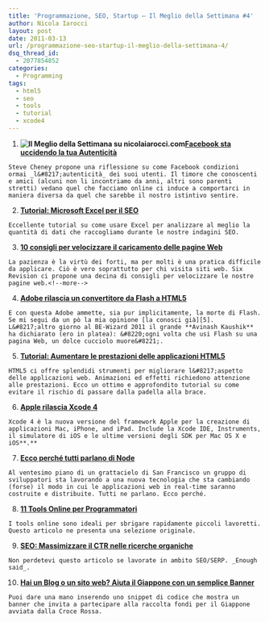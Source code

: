 ```yaml
---
title: 'Programmazione, SEO, Startup – Il Meglio della Settimana #4'
author: Nicola Iarocci
layout: post
date: 2011-03-13
url: /programmazione-seo-startup-il-meglio-della-settimana-4/
dsq_thread_id:
  - 2077854852
categories:
  - Programming
tags:
  - html5
  - seo
  - tools
  - tutorial
  - xcode4
---
```

  1. **<img class="alignright size-full wp-image-1382" title="Il Meglio della Settimana" src="images/best-of-week.png?fit=150%2C149" alt="Il Meglio della Settimana su nicolaiarocci.com" srcset="http://i1.wp.com/nicolaiarocci.com/wp-content/uploads/best-of-week.png?w=150 150w, http://i1.wp.com/nicolaiarocci.com/wp-content/uploads/best-of-week.png?resize=90%2C90 90w" sizes="(max-width: 150px) 100vw, 150px" data-recalc-dims="1" />[Facebook sta uccidendo la tua Autenticità][1]**
  
    Steve Cheney propone una riflessione su come Facebook condizioni ormai _l&#8217;autenticità_ dei suoi utenti. Il timore che conoscenti e amici (alcuni non li incontriamo da anni, altri sono parenti stretti) vedano quel che facciamo online ci induce a comportarci in maniera diversa da quel che sarebbe il nostro istintivo sentire.
  2. [**Tutorial: Microsoft Excel per il SEO**][2]
  
    Eccellente tutorial su come usare Excel per analizzare al meglio la quantità di dati che raccogliamo durante le nostre indagini SEO.
  3. [**10 consigli per velocizzare il caricamento delle pagine Web**][3]
  
    La pazienza è la virtù dei forti, ma per molti è una pratica difficile da applicare. Ciò è vero soprattutto per chi visita siti web. Six Revision ci propone una decina di consigli per velocizzare le nostre pagine web.<!--more-->

  4. [**Adobe rilascia un convertitore da Flash a HTML5**][4]
  
    E con questa Adobe ammette, sia pur implicitamente, la morte di Flash. Se mi segui da un pò la mia opinione [la conosci già][5]. L&#8217;altro giorno al BE-Wizard 2011 il grande **Avinash Kaushik** ha dichiarato (ero in platea): &#8220;ogni volta che usi Flash su una pagina Web, un dolce cucciolo muore&#8221;.
  5. [**Tutorial: Aumentare le prestazioni delle applicazioni HTML5**][6]
  
    HTML5 ci offre splendidi strumenti per migliorare l&#8217;aspetto delle applicazioni web. Animazioni ed effetti richiedono attenzione alle prestazioni. Ecco un ottimo e approfondito tutorial su come evitare il rischio di passare dalla padella alla brace.
  6. **[Apple rilascia Xcode 4][7]**
  
    Xcode 4 è la nuova versione del framework Apple per la creazione di applicazioni Mac, iPhone, and iPad. Include la Xcode IDE, Instruments, il simulatore di iOS e le ultime versioni degli SDK per Mac OS X e iOS**.** 
  7. [**Ecco perché tutti parlano di Node**][8]
  
    Al ventesimo piano di un grattacielo di San Francisco un gruppo di sviluppatori sta lavorando a una nuova tecnologia che sta cambiando (forse) il modo in cui le applicazioni web in real-time saranno costruite e distribuite. Tutti ne parlano. Ecco perché.
  8. [**11 Tools Online per Programmatori**][9]
  
    I tools online sono ideali per sbrigare rapidamente piccoli lavoretti. Questo articolo ne presenta una selezione originale.
  9. [**SEO: Massimizzare il CTR nelle ricerche organiche**][10]
  
    Non perdetevi questo articolo se lavorate in ambito SEO/SERP. _Enough said_.
 10. [**Hai un Blog o un sito web? Aiuta il Giappone con un semplice Banner**][11]
  
    Puoi dare una mano inserendo uno snippet di codice che mostra un banner che invita a partecipare alla raccolta fondi per il Giappone avviata dalla Croce Rossa.

 [1]: http://stevecheney.posterous.com/how-facebook-is-killing-your-authenticity
 [2]: http://www.distilled.co.uk/excel-for-seo/
 [3]: http://sixrevisions.com/web-development/decrease-webpage-load-times/
 [4]: http://www.ibtimes.com/articles/120033/20110308/adobe-flash-html-5-wallaby-ios-iphone-ipad-ipad-2-ios-4-3-chrome-safari-windows-nitro-javascript-dre.htm
 [5]: http://nicolaiarocci.com/flash-adobe-e-una-pessima-idea/
 [6]: http://www.html5rocks.com/tutorials/speed/html5/
 [7]: https://developer.apple.com/xcode/
 [8]: http://mashable.com/2011/03/10/node-js/
 [9]: http://www.queness.com/post/7018/11-useful-online-tools-for-web-development
 [10]: http://searchenginewatch.com/3641984
 [11]: http://mashable.com/2011/03/12/hello-bar-japan/
